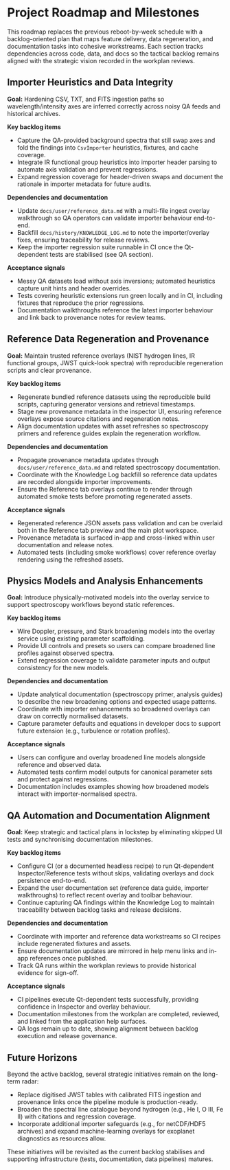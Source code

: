 # Project Roadmap and Milestones

This roadmap replaces the previous reboot-by-week schedule with a backlog-oriented plan that maps feature delivery, data regeneration, and documentation tasks into cohesive workstreams. Each section tracks dependencies across code, data, and docs so the tactical backlog remains aligned with the strategic vision recorded in the workplan reviews.

## Importer Heuristics and Data Integrity

**Goal:** Hardening CSV, TXT, and FITS ingestion paths so wavelength/intensity axes are inferred correctly across noisy QA feeds and historical archives.

**Key backlog items**

- Capture the QA-provided background spectra that still swap axes and fold the findings into `CsvImporter` heuristics, fixtures, and cache coverage.
- Integrate IR functional group heuristics into importer header parsing to automate axis validation and prevent regressions.
- Expand regression coverage for header-driven swaps and document the rationale in importer metadata for future audits.

**Dependencies and documentation**

- Update `docs/user/reference_data.md` with a multi-file ingest overlay walkthrough so QA operators can validate importer behaviour end-to-end.
- Backfill `docs/history/KNOWLEDGE_LOG.md` to note the importer/overlay fixes, ensuring traceability for release reviews.
- Keep the importer regression suite runnable in CI once the Qt-dependent tests are stabilised (see QA section).

**Acceptance signals**

- Messy QA datasets load without axis inversions; automated heuristics capture unit hints and header overrides.
- Tests covering heuristic extensions run green locally and in CI, including fixtures that reproduce the prior regressions.
- Documentation walkthroughs reference the latest importer behaviour and link back to provenance notes for review teams.

## Reference Data Regeneration and Provenance

**Goal:** Maintain trusted reference overlays (NIST hydrogen lines, IR functional groups, JWST quick-look spectra) with reproducible regeneration scripts and clear provenance.

**Key backlog items**

- Regenerate bundled reference datasets using the reproducible build scripts, capturing generator versions and retrieval timestamps.
- Stage new provenance metadata in the inspector UI, ensuring reference overlays expose source citations and regeneration notes.
- Align documentation updates with asset refreshes so spectroscopy primers and reference guides explain the regeneration workflow.

**Dependencies and documentation**

- Propagate provenance metadata updates through `docs/user/reference_data.md` and related spectroscopy documentation.
- Coordinate with the Knowledge Log backfill so reference data updates are recorded alongside importer improvements.
- Ensure the Reference tab overlays continue to render through automated smoke tests before promoting regenerated assets.

**Acceptance signals**

- Regenerated reference JSON assets pass validation and can be overlaid both in the Reference tab preview and the main plot workspace.
- Provenance metadata is surfaced in-app and cross-linked within user documentation and release notes.
- Automated tests (including smoke workflows) cover reference overlay rendering using the refreshed assets.

## Physics Models and Analysis Enhancements

**Goal:** Introduce physically-motivated models into the overlay service to support spectroscopy workflows beyond static references.

**Key backlog items**

- Wire Doppler, pressure, and Stark broadening models into the overlay service using existing parameter scaffolding.
- Provide UI controls and presets so users can compare broadened line profiles against observed spectra.
- Extend regression coverage to validate parameter inputs and output consistency for the new models.

**Dependencies and documentation**

- Update analytical documentation (spectroscopy primer, analysis guides) to describe the new broadening options and expected usage patterns.
- Coordinate with importer enhancements so broadened overlays can draw on correctly normalised datasets.
- Capture parameter defaults and equations in developer docs to support future extension (e.g., turbulence or rotation profiles).

**Acceptance signals**

- Users can configure and overlay broadened line models alongside reference and observed data.
- Automated tests confirm model outputs for canonical parameter sets and protect against regressions.
- Documentation includes examples showing how broadened models interact with importer-normalised spectra.

## QA Automation and Documentation Alignment

**Goal:** Keep strategic and tactical plans in lockstep by eliminating skipped UI tests and synchronising documentation milestones.

**Key backlog items**

- Configure CI (or a documented headless recipe) to run Qt-dependent Inspector/Reference tests without skips, validating overlays and dock persistence end-to-end.
- Expand the user documentation set (reference data guide, importer walkthroughs) to reflect recent overlay and toolbar behaviour.
- Continue capturing QA findings within the Knowledge Log to maintain traceability between backlog tasks and release decisions.

**Dependencies and documentation**

- Coordinate with importer and reference data workstreams so CI recipes include regenerated fixtures and assets.
- Ensure documentation updates are mirrored in help menu links and in-app references once published.
- Track QA runs within the workplan reviews to provide historical evidence for sign-off.

**Acceptance signals**

- CI pipelines execute Qt-dependent tests successfully, providing confidence in Inspector and overlay behaviour.
- Documentation milestones from the workplan are completed, reviewed, and linked from the application help surfaces.
- QA logs remain up to date, showing alignment between backlog execution and release governance.

## Future Horizons

Beyond the active backlog, several strategic initiatives remain on the long-term radar:

- Replace digitised JWST tables with calibrated FITS ingestion and provenance links once the pipeline module is production-ready.
- Broaden the spectral line catalogue beyond hydrogen (e.g., He I, O III, Fe II) with citations and regression coverage.
- Incorporate additional importer safeguards (e.g., for netCDF/HDF5 archives) and expand machine-learning overlays for exoplanet diagnostics as resources allow.

These initiatives will be revisited as the current backlog stabilises and supporting infrastructure (tests, documentation, data pipelines) matures.
